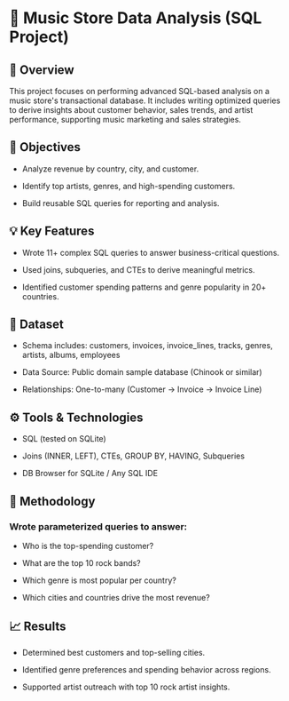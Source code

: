 # 🎵 Music Store Data Analysis (SQL Project)
## 📝 Overview
This project focuses on performing advanced SQL-based analysis on a music store's transactional database. It includes writing optimized queries to derive insights about customer behavior, sales trends, and artist performance, supporting music marketing and sales strategies.

## 🎯 Objectives
- Analyze revenue by country, city, and customer.

- Identify top artists, genres, and high-spending customers.

- Build reusable SQL queries for reporting and analysis.

## 💡 Key Features
- Wrote 11+ complex SQL queries to answer business-critical questions.

- Used joins, subqueries, and CTEs to derive meaningful metrics.

- Identified customer spending patterns and genre popularity in 20+ countries.

## 📂 Dataset
- Schema includes: customers, invoices, invoice_lines, tracks, genres, artists, albums, employees

- Data Source: Public domain sample database (Chinook or similar)

- Relationships: One-to-many (Customer → Invoice → Invoice Line)

## ⚙️ Tools & Technologies
- SQL (tested on SQLite)

- Joins (INNER, LEFT), CTEs, GROUP BY, HAVING, Subqueries

- DB Browser for SQLite / Any SQL IDE

## 🧠 Methodology
### Wrote parameterized queries to answer:

- Who is the top-spending customer?

- What are the top 10 rock bands?

- Which genre is most popular per country?

- Which cities and countries drive the most revenue?

##  📈 Results
- Determined best customers and top-selling cities.

- Identified genre preferences and spending behavior across regions.

- Supported artist outreach with top 10 rock artist insights.
